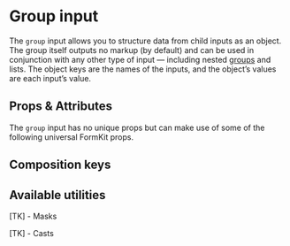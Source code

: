 # Group input

The `group` input allows you to structure data from child inputs as an object. The group itself outputs no markup (by default) and can be used in conjunction with any other type of input — including nested [groups](/inputs/groups) and lists. The object keys are the names of the inputs, and the object’s values are each input’s value.

<example
name="Group input"
file="/_content/examples/group/group"
langs="vue"></example>

## Props & Attributes

The `group` input has no unique props but can make use of some of the following universal FormKit props.

<reference-table input="group" :without="['help', 'label', 'validation', 'validation-behavior', 'validation-label']">
</reference-table>

## Composition keys

<reference-table type="compositionKeys" primary="composition-key" :without="['outer','label','inner','input','help','messages','message']">
</reference-table>

## Available utilities

[TK] - Masks

[TK] - Casts
